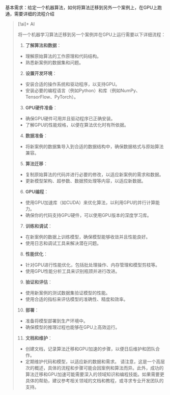 基本需求：给定一个机器算法，如何将算法迁移到另外一个案例上，在GPU上跑通，需要详细的流程介绍
> [!ai]+ AI
>
> 将一个机器学习算法迁移到另一个案例并在GPU上运行需要以下详细流程：
> 1. **了解算法和数据**：
> - 理解原始算法的工作原理和代码结构。
> - 熟悉新案例的数据集和问题。
> 2. **设置开发环境**：
> - 安装合适的操作系统和驱动程序，以支持GPU。
> - 安装必要的编程语言（例如Python）和库（例如NumPy、TensorFlow、PyTorch）。
> 3. **GPU硬件准备**：
> - 确保GPU硬件可用并且驱动程序已正确安装。
> - 了解GPU的性能规格，以便在算法优化时有所依据。
> 4. **数据准备**：
> - 将新案例的数据集导入到合适的数据结构中，确保数据格式与原始算法兼容。
> 5. **算法迁移**：
> - 复制原始算法的代码并进行必要的修改，以适应新案例的需求和数据。
> - 更新模型架构、超参数、数据预处理等内容，以适应新数据。
> 6. **GPU编程**：
> - 使用GPU加速库（如CUDA）来优化算法，以利用GPU的并行计算能力。
> - 确保你的代码支持GPU硬件，可以使用GPU版本的深度学习库。
> 7. **训练和调试**：
> - 在新案例的数据上训练模型，确保模型能够收敛并且性能良好。
> - 使用日志和调试工具来解决潜在问题。
> 8. **性能优化**：
> - 针对GPU进行性能优化，包括批处理操作、内存管理和模型剪枝等。
> - 使用GPU性能分析工具来识别瓶颈并进行改进。
> 9. **验证和评估**：
> - 使用新案例的测试数据集验证模型的性能。
> - 使用合适的指标来评估模型的准确性、精度和效率。
> 10. **部署**：
> - 准备将模型部署到生产环境中。
> - 确保模型的推理过程也能够在GPU上高效运行。
> 11. **文档和维护**：
> - 创建文档，记录算法迁移和GPU加速的步骤，以便日后维护和团队合作。
> - 定期维护代码和模型，以适应新的数据和需求。
> 请注意，这是一个高层次的概述，具体的流程和步骤可能会因案例和算法而异。此外，成功的算法迁移和GPU加速可能需要深入的领域知识和编程技能。如果需要更具体的帮助，建议参考相关领域的文档和教程，或寻求专业开发团队的支持。

